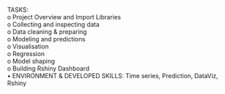 # 
TASKS:          
o Project Overview and Import Libraries         
o Collecting and inspecting data                
o Data cleaning & preparing     
o Modeling and predictions              
o Visualisation         
o Regression                    
o Model shaping         
o Building Rshiny Dashboard             
• ENVIRONMENT & DEVELOPED SKILLS: Time series, Prediction, DataViz, Rshiny
